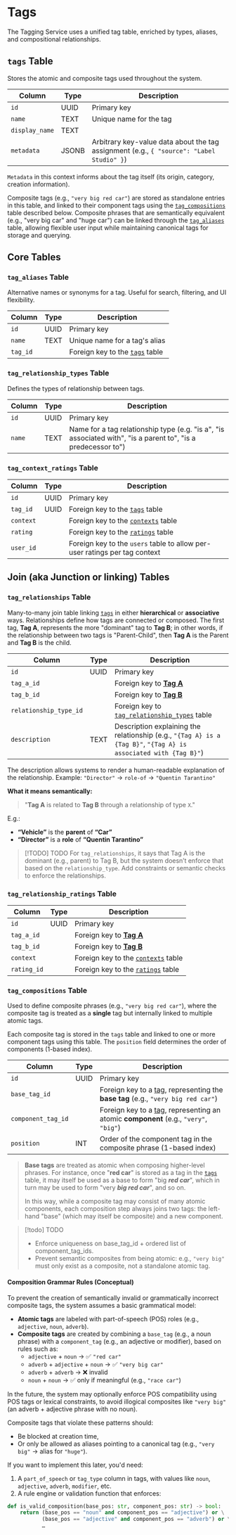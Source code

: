 # Tags

The Tagging Service uses a unified tag table, enriched by types, aliases, and compositional relationships.

## `tags` Table

Stores the atomic and composite tags used throughout the system.

| Column         | Type  | Description                                                                              |
| -------------- | ----- | ---------------------------------------------------------------------------------------- |
| `id`           | UUID  | Primary key                                                                              |
| `name`         | TEXT  | Unique name for the tag                                                                  |
| `display_name` | TEXT  |                                                                                          |
| `metadata`     | JSONB | Arbitrary key-value data about the tag assignment (e.g., `{ "source": "Label Studio" }`) |

`Metadata` in this context informs about the tag itself (its origin, category, creation information).

Composite tags (e.g., `"very big red car"`) are stored as standalone entries in this table, and linked to their component tags using the [`tag_compositions`](./tags.md#tag_compositions-table) table described below. Composite phrases that are semantically equivalent (e.g., "very big car" and "huge car") can be linked through the [`tag_aliases`](./tags.md#tag_aliases-table) table, allowing flexible user input while maintaining canonical tags for storage and querying.

## Core Tables

### `tag_aliases` Table

Alternative names or synonyms for a tag. Useful for search, filtering, and UI flexibility.

| Column   | Type | Description                                           |
| -------- | ---- | ----------------------------------------------------- |
| `id`     | UUID | Primary key                                           |
| `name`   | TEXT | Unique name for a tag's alias                         |
| `tag_id` |      | Foreign key to the [`tags`](tags.md#tags-table) table |

### `tag_relationship_types` Table

Defines the types of relationship between tags.

| Column | Type | Description                                                                                                   |
| ------ | ---- | ------------------------------------------------------------------------------------------------------------- |
| `id`   | UUID | Primary key                                                                                                   |
| `name` | TEXT | Name for a tag relationship type (e.g. "is a", "is associated with", "is a parent to", "is a predecessor to") |

### `tag_context_ratings` Table

| Column    | Type | Description                                                                |
| --------- | ---- | -------------------------------------------------------------------------- |
| `id`      | UUID | Primary key                                                                |
| `tag_id`  | UUID | Foreign key to the [`tags`](tags.md#tags-table) table                      |
| `context` |      | Foreign key to the [`contexts`](./utilities.md#contexts) table             |
| `rating`  |      | Foreign key to the [`ratings`](./utilities.md#ratings) table               |
| `user_id` |      | Foreign key to the `users` table to allow per-user ratings per tag context |

## Join (aka Junction or linking) Tables

### `tag_relationships` Table

Many-to-many join table linking [`tags`](tags.md#tags-table) in either **hierarchical** or **associative** ways. Relationships define how tags are connected or composed. The first tag, **Tag A**, represents the more "dominant" tag to **Tag B**; in other words, if the relationship between two tags is "Parent-Child", then **Tag A** is the Parent and **Tag B** is the child.

| Column                 | Type | Description                                                                                                      |
| ---------------------- | ---- | ---------------------------------------------------------------------------------------------------------------- |
| `id`                   | UUID | Primary key                                                                                                      |
| `tag_a_id`             |      | Foreign key to [**Tag A**](./tags.md#tags-table)                                                                 |
| `tag_b_id`             |      | Foreign key to [**Tag B**](./tags.md#tags-table)                                                                 |
| `relationship_type_id` |      | Foreign key to [`tag_relationship_types`](./tags.md#tag_relationship_types-table) table                          |
| `description`          | TEXT | Description explaining the relationship (e.g., `"{Tag A} is a {Tag B}"`, `"{Tag A} is associated with {Tag B}"`) |

The description allows systems to render a human-readable explanation of the relationship. Example: `"Director"` → `role-of` → `"Quentin Tarantino"`

**What it means semantically:**

> "**Tag A** is related to **Tag B** through a relationship of type `X`."

E.g.:

- **“Vehicle”** is the **parent** of **“Car”**
- **“Director”** is a **role** of **“Quentin Tarantino”**

> [!TODO] TODO
> For `tag_relationships`, it says that Tag A is the dominant (e.g., parent) to Tag B, but the system doesn’t enforce that based on the `relationship_type`. Add constraints or semantic checks to enforce the relationships.

### `tag_relationship_ratings` Table

| Column      | Type | Description                                                    |
| ----------- | ---- | -------------------------------------------------------------- |
| `id`        | UUID | Primary key                                                    |
| `tag_a_id`  |      | Foreign key to [**Tag A**](./tags.md#tags-table)               |
| `tag_b_id`  |      | Foreign key to [**Tag B**](./tags.md#tags-table)               |
| `context`   |      | Foreign key to the [`contexts`](./utilities.md#contexts) table |
| `rating_id` |      | Foreign key to the [`ratings`](./utilities.md#ratings) table   |

### `tag_compositions` Table

Used to define composite phrases (e.g., `"very big red car"`), where the composite tag is treated as a **single** tag but internally linked to multiple atomic tags.

Each composite tag is stored in the `tags` table and linked to one or more component tags using this table. The `position` field determines the order of components (1-based index).

| Column             | Type | Description                                                                                                  |
| ------------------ | ---- | ------------------------------------------------------------------------------------------------------------ |
| `id`               | UUID | Primary key                                                                                                  |
| `base_tag_id`      |      | Foreign key to a [tag](./tags.md#tags-table), representing the **base tag** (e.g., `"very big red car"`)     |
| `component_tag_id` |      | Foreign key to a [tag](./tags.md#tags-table), representing an atomic **component** (e.g., `"very"`, `"big"`) |
| `position`         | INT  | Order of the component tag in the composite phrase (1-based index)                                           |

> **Base tags** are treated as atomic when composing higher-level phrases. For instance, once "**red car**" is stored as a tag in the [`tags`](./tags.md#tags-table) table, it may itself be used as a base to form "big ***red car***", which in turn may be used to form "very ***big red car***", and so on.
>
> In this way, while a composite tag may consist of many atomic components, each composition step always joins two tags: the left-hand "base" (which may itself be composite) and a new component.

> [!todo] TODO
>
> - Enforce uniqueness on base_tag_id + ordered list of component_tag_ids.
> - Prevent semantic composites from being atomic: e.g., `"very big"` must only exist as a composite, not a standalone atomic tag.

#### Composition Grammar Rules (Conceptual)

To prevent the creation of semantically invalid or grammatically incorrect composite tags, the system assumes a basic grammatical model:

- **Atomic tags** are labeled with part-of-speech (POS) roles (e.g., `adjective`, `noun`, `adverb`).
- **Composite tags** are created by combining a `base_tag` (e.g., a noun phrase) with a `component_tag` (e.g., an adjective or modifier), based on rules such as:
  - `adjective` + `noun` → ✅ `"red car"`
  - `adverb` + `adjective` + `noun` → ✅ `"very big car"`
  - `adverb` + `adverb` → ❌ invalid
  - `noun` + `noun` → ✅ only if meaningful (e.g., `"race car"`)

In the future, the system may optionally enforce POS compatibility using POS tags or lexical constraints, to avoid illogical composites like `"very big"` (an adverb + adjective phrase with no noun).

Composite tags that violate these patterns should:

- Be blocked at creation time,
- Or only be allowed as aliases pointing to a canonical tag (e.g., `"very big"` → alias for `"huge"`).

If you want to implement this later, you'd need:

1. A `part_of_speech` or `tag_type` column in tags, with values like `noun`, `adjective`, `adverb`, `modifier`, etc.
2. A rule engine or validation function that enforces:

```python
def is_valid_composition(base_pos: str, component_pos: str) -> bool:
    return (base_pos == "noun" and component_pos == "adjective") or \
           (base_pos == "adjective" and component_pos == "adverb") or \
           …
```
